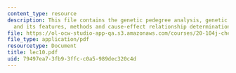 ```yaml
---
content_type: resource
description: This file contains the genetic pedegree analysis, genetic features, environetics
  and its features, methods and cause-effect relationship determination.
file: https://ol-ocw-studio-app-qa.s3.amazonaws.com/courses/20-104j-chemicals-in-the-environment-toxicology-and-public-health-be-104j-spring-2005/79497ea73fb93ffcc0a5989dec320c4d_lec10.pdf
file_type: application/pdf
resourcetype: Document
title: lec10.pdf
uid: 79497ea7-3fb9-3ffc-c0a5-989dec320c4d
---
```

